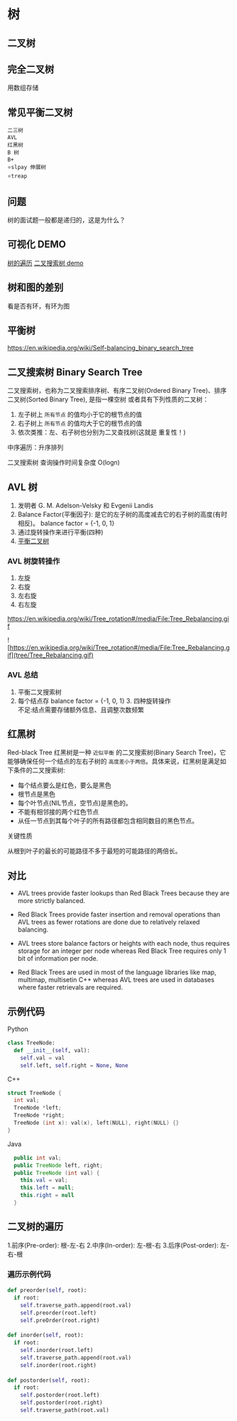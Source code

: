 # 树

## 二叉树

## 完全二叉树

用数组存储

## 常见平衡二叉树

    二三树
    AVL
    红黑树
    B 树
    B+
    ⭐️slpay 伸展树
    ⭐️treap



## 问题

树的面试题一般都是递归的，这是为什么？

## 可视化 DEMO

[树的遍历](https://visualgo.net/zh/bst)
[二叉搜索树 demo](https://visualgo.net/zh/bst?slide=1)
 
## 树和图的差别

看是否有环，有环为图

## 平衡树

<https://en.wikipedia.org/wiki/Self-balancing_binary_search_tree>

## 二叉搜索树 Binary Search Tree

二叉搜索树，也称为二叉搜索排序树、有序二叉树(Ordered Binary Tree)、排序二叉树(Sorted Binary Tree), 是指一棵空树
或者具有下列性质的二叉树：

1. 左子树上 `所有节点` 的值均小于它的根节点的值
2. 右子树上 `所有节点` 的值均大于它的根节点的值
3. 依次类推：左、右子树也分别为二叉查找树(这就是 重复性！)

中序遍历：升序排列

二叉搜索树 查询操作时间复杂度 O(logn)


##  AVL 树

1. 发明者 G. M. Adelson-Velsky 和 Evgenii Landis
2. Balance Factor(平衡因子): 是它的左子树的高度减去它的右子树的高度(有时相反)。 balance factor = {-1, 0, 1}
3. 通过旋转操作来进行平衡(四种)
4. [平衡二叉树](https://en.wikipedia.org/wiki/Self-balancing_binary_search_tree)

###  AVL 树旋转操作

1. 左旋 
2. 右旋 
3. 左右旋 
4. 右左旋

<https://en.wikipedia.org/wiki/Tree_rotation#/media/File:Tree_Rebalancing.gif>

![https://en.wikipedia.org/wiki/Tree_rotation#/media/File:Tree_Rebalancing.gif](tree/Tree_Rebalancing.gif)

### AVL 总结

1. 平衡二叉搜索树
2. 每个结点存 balance factor = {-1, 0, 1} 3. 四种旋转操作  
不足:结点需要存储额外信息、且调整次数频繁


##  红黑树

 Red-black Tree
红黑树是一种 `近似平衡` 的二叉搜索树(Binary Search Tree)，它能够确保任何一个结点的左右子树的 `高度差小于两倍`。具体来说，红黑树是满足如下条件的二叉搜索树:  

- 每个结点要么是红色，要么是黑色
- 根节点是黑色
- 每个叶节点(NIL节点，空节点)是黑色的。
- 不能有相邻接的两个红色节点
- 从任一节点到其每个叶子的所有路径都包含相同数目的黑色节点。

关键性质

从根到叶子的最长的可能路径不多于最短的可能路径的两倍长。


## 对比

- AVL trees provide faster lookups than Red Black Trees because they are more strictly balanced.

- Red Black Trees provide faster insertion and removal operations than AVL trees as fewer rotations are done due to relatively relaxed balancing.

- AVL trees store balance factors or heights with each node, thus requires storage for an integer per node whereas Red Black Tree requires only 1 bit of information per node.

- Red Black Trees are used in most of the language libraries like map, multimap, multisetin C++ whereas AVL trees are used in databases where faster retrievals are required.

## 示例代码

Python

```python
class TreeNode:
  def __init__(self, val):
    self.val = val
    self.left, self.right = None, None
```

C++

```c++
struct TreeNode {
  int val;
  TreeNode *left;
  TreeNode *right;
  TreeNode (int x): val(x), left(NULL), right(NULL) {}
}
```

Java

```java
  public int val;
  public TreeNode left, right;
  public TreeNode (int val) {
    this.val = val;
    this.left = null;
    this.right = null
  }
```


## 二叉树的遍历

1.前序(Pre-order): 根-左-右
2.中序(In-order): 左-根-右
3.后序(Post-order): 左-右-根

### 遍历示例代码

```python
def preorder(self, root):
  if root:
    self.traverse_path.append(root.val)
    self.preorder(root.left)
    self.preOrder(root.right)

def inorder(self, root):
  if root:
    self.inorder(root.left)
    self.traverse_path.append(root.val)
    self.inorder(root.right)

def postorder(self, root):
  if root:
    self.postorder(root.left)
    self.postorder(root.right)
    self.traverse_path(root.val)

```


